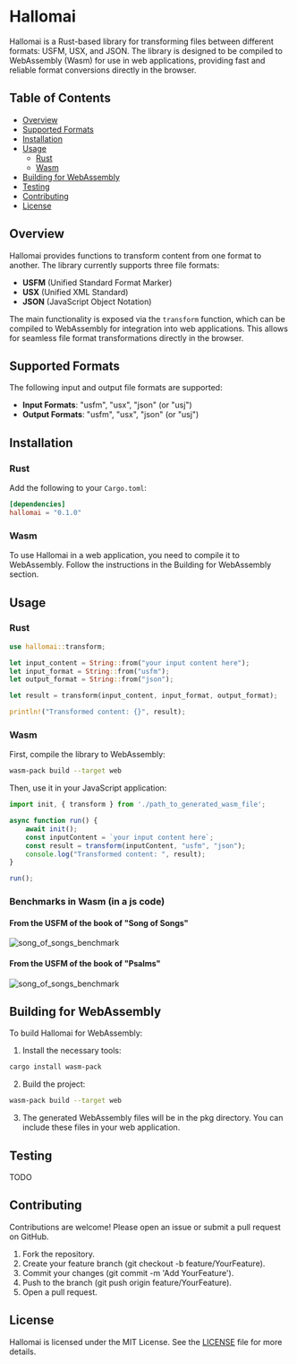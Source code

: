 # Hallomai

Hallomai is a Rust-based library for transforming files between different formats: USFM, USX, and JSON. The library is designed to be compiled to WebAssembly (Wasm) for use in web applications, providing fast and reliable format conversions directly in the browser.

## Table of Contents

- [Overview](#overview)
- [Supported Formats](#supported-formats)
- [Installation](#installation)
- [Usage](#usage)
    - [Rust](#rust)
    - [Wasm](#wasm)
- [Building for WebAssembly](#building-for-webassembly)
- [Testing](#testing)
- [Contributing](#contributing)
- [License](#license)

## Overview

Hallomai provides functions to transform content from one format to another. The library currently supports three file formats:

- **USFM** (Unified Standard Format Marker)
- **USX** (Unified XML Standard)
- **JSON** (JavaScript Object Notation)

The main functionality is exposed via the `transform` function, which can be compiled to WebAssembly for integration into web applications. This allows for seamless file format transformations directly in the browser.

## Supported Formats

The following input and output file formats are supported:

- **Input Formats**: "usfm", "usx", "json" (or "usj")
- **Output Formats**: "usfm", "usx", "json" (or "usj")

## Installation

### Rust

Add the following to your `Cargo.toml`:

```toml
[dependencies]
hallomai = "0.1.0"
```

### Wasm
To use Hallomai in a web application, you need to compile it to WebAssembly. Follow the instructions in the Building for WebAssembly section.

## Usage
### Rust

```rust
use hallomai::transform;

let input_content = String::from("your input content here");
let input_format = String::from("usfm");
let output_format = String::from("json");

let result = transform(input_content, input_format, output_format);

println!("Transformed content: {}", result);
```

### Wasm
First, compile the library to WebAssembly:
```sh
wasm-pack build --target web
```

Then, use it in your JavaScript application:
```javascript
import init, { transform } from './path_to_generated_wasm_file';

async function run() {
    await init();
    const inputContent = `your input content here`;
    const result = transform(inputContent, "usfm", "json");
    console.log("Transformed content: ", result);
}

run();
```

### Benchmarks in Wasm (in a js code)

#### From the USFM of the book of "Song of Songs"

![song_of_songs_benchmark](./assets/images/song_of_songs_benchmark.png)

#### From the USFM of the book of "Psalms"

![song_of_songs_benchmark](./assets/images/psalms_benchmark.png)

## Building for WebAssembly

To build Hallomai for WebAssembly:
1. Install the necessary tools:
```sh
cargo install wasm-pack
```
2. Build the project:
```sh
wasm-pack build --target web
```
3. The generated WebAssembly files will be in the pkg directory. You can include these files in your web application.

## Testing
TODO

## Contributing

Contributions are welcome! Please open an issue or submit a pull request on GitHub.
1. Fork the repository.
2. Create your feature branch (git checkout -b feature/YourFeature).
3. Commit your changes (git commit -m 'Add YourFeature').
4. Push to the branch (git push origin feature/YourFeature).
5. Open a pull request.

## License

Hallomai is licensed under the MIT License. See the [LICENSE](LICENSE) file for more details.